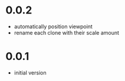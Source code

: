 # 0.0.2

- automatically position viewpoint
- rename each clone with their scale amount

# 0.0.1

- initial version